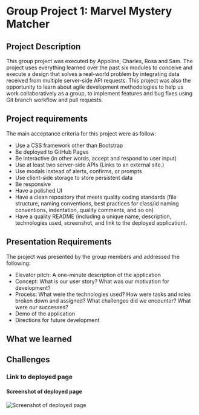 # Group Project 1: Marvel Mystery Matcher

## Project Description

This group project was executed by Appoline, Charles, Rosa and Sam.
The project uses everything learned over the past six modules to conceive and execute a design that solves a real-world problem by integrating data received from multiple server-side API requests. This project was also the opportunity to learn about agile development methodologies to help us work collaboratively as a group, to implement features and bug fixes using Git branch workflow and pull requests.

## Project requirements

The main acceptance criteria for this project were as follow:

- Use a CSS framework other than Bootstrap
- Be deployed to GitHub Pages
- Be interactive (in other words, accept and respond to user input)
- Use at least two server-side APIs (Links to an external site.)
- Use modals instead of alerts, confirms, or prompts
- Use client-side storage to store persistent data
- Be responsive
- Have a polished UI
- Have a clean repository that meets quality coding standards (file structure, naming conventions, best practices for class/id naming conventions, indentation, quality comments, and so on)
- Have a quality README (including a unique name, description, technologies used, screenshot, and link to the deployed application).

## Presentation Requirements

The project was presented by the group members and addressed the following:

- Elevator pitch: A one-minute description of the application
- Concept: What is our user story? What was our motivation for development?
- Process: What were the technologies used? How were tasks and roles broken down and assigned? What challenges did we encounter? What were our successes?
- Demo of the application
- Directions for future development

## What we learned

## Challenges

### Link to deployed page

#### Screenshot of deployed page

![Screenshot of deployed page]()

